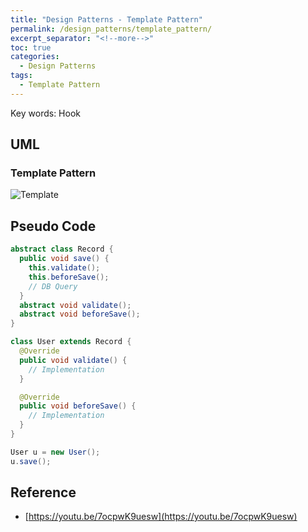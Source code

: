 ```yaml
---
title: "Design Patterns - Template Pattern"
permalink: /design_patterns/template_pattern/
excerpt_separator: "<!--more-->"
toc: true
categories:
  - Design Patterns
tags:
  - Template Pattern
---
```


Key words: Hook

## UML  

### Template Pattern

![Template](http://www.plantuml.com/plantuml/proxy?src=https://raw.githubusercontent.com/battlerhythm/battlerhythm.github.io/master/assets/umls/template-pattern.puml)

## Pseudo Code

```java
abstract class Record {
  public void save() {
    this.validate();
    this.beforeSave();
    // DB Query
  }
  abstract void validate();
  abstract void beforeSave();
}

class User extends Record {
  @Override
  public void validate() {
    // Implementation
  }

  @Override
  public void beforeSave() {
    // Implementation
  }
}

User u = new User();
u.save();
```

## Reference

- [https://youtu.be/7ocpwK9uesw](https://youtu.be/7ocpwK9uesw)
